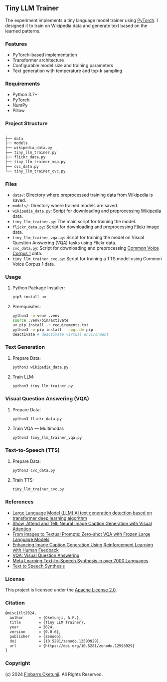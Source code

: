 ## Tiny LLM Trainer

The experiment implements a tiny language model trainer using [PyTorch](https://pytorch.org/). I designed it to train on Wikipedia data and generate text based on the learned patterns.

### Features

- PyTorch-based implementation
- Transformer architecture
- Configurable model size and training parameters
- Text generation with temperature and top-k sampling

### Requirements

- Python 3.7+
- PyTorch
- NumPy
- Pillow

### Project Structure

```sh
.
├── data
├── models
├── wikipedia_data.py
├── tiny_llm_trainer.py
├── flickr_data.py
├── tiny_llm_trainer_vqa.py
├── cvc_data.py
└── tiny_llm_trainer_cvc.py
```

### Files

- `data/`: Directory where preprocessed training data from Wikipedia is saved.
- `models/`: Directory where trained models are saved.
- `wikipedia_data.py`: Script for downloading and preprocessing [Wikipedia](https://www.wikipedia.org) data.
- `tiny_llm_trainer.py`: The main script for training the model.
- `flickr_data.py`: Script for downloading and preprocessing [Flickr](https://flickr.com) image data.
- `tiny_llm_trainer_vqa.py`: Script for training the model on Visual Question Answering (VQA) tasks using Flickr data.
- `cvc_data.py`: Script for downloading and preprocessing [Common Voice Corpus 1](https://commonvoice.mozilla.org/en/datasets) data.
- `tiny_llm_trainer_cvc.py`: Script for training a TTS model using Common Voice Corpus 1 data.

### Usage

1. Python Package Installer:

   ```sh
   pip3 install uv
   ```

2. Prerequisites:

   ```sh
   python3 -m venv .venv
   source .venv/bin/activate
   uv pip install -r requirements.txt
   python3 -m pip install --upgrade pip
   deactivate # deactivate virtual environment
   ```

### Text Generation

1. Prepare Data:

   ```sh
   python3 wikipedia_data.py
   ```

2. Train LLM:

   ```sh
   python3 tiny_llm_trainer.py
   ```

### Visual Question Answering (VQA)

1. Prepare Data:

   ```sh
   python3 flickr_data.py
   ```

2. Train VQA — Multimodal:

   ```sh
   python3 tiny_llm_trainer_vqa.py
   ```

### Text-to-Speech (TTS)

1. Prepare Data:

   ```sh
   python3 cvc_data.py
   ```

2. Train TTS:

   ```sh
   tiny_llm_trainer_cvc.py
   ```

### References

+ [Large Language Model (LLM) AI text generation detection based on transformer deep learning algorithm](https://arxiv.org/abs/2405.06652)
+ [Show, Attend and Tell: Neural Image Caption Generation with Visual Attention](https://arxiv.org/abs/1502.03044)
+ [From Images to Textual Prompts: Zero-shot VQA with Frozen Large Language Models](https://arxiv.org/abs/2212.10846)
+ [Enhancing Image Caption Generation Using Reinforcement Learning with Human Feedback](https://arxiv.org/abs/2403.06735)
+ [VQA: Visual Question Answering](https://arxiv.org/abs/1505.00468)
+ [Meta Learning Text-to-Speech Synthesis in over 7000 Languages](https://arxiv.org/abs/2406.06403)
+ [Text to Speech Synthesis](https://arxiv.org/abs/2401.13891)

### License

This project is licensed under the [Apache License 2.0](./LICENSE).

### Citation

```tex
@misc{tlt2024,
  author       = {Oketunji, A.F.},
  title        = {Tiny LLM Trainer},
  year         = 2024,
  version      = {0.0.6},
  publisher    = {Zenodo},
  doi          = {10.5281/zenodo.12593929},
  url          = {https://doi.org/10.5281/zenodo.12593929}
}
```

### Copyright

(c) 2024 [Finbarrs Oketunji](https://finbarrs.eu). All Rights Reserved.